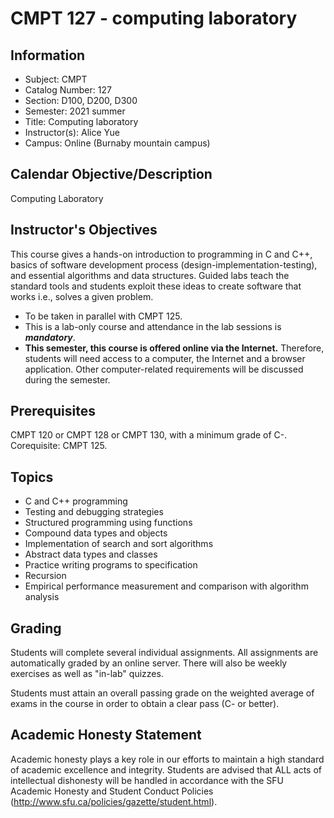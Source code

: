 # CMPT 127 - computing laboratory

## Information

- Subject: CMPT
- Catalog Number: 127
- Section: D100, D200, D300
- Semester: 2021 summer
- Title: Computing laboratory
- Instructor(s): Alice Yue
- Campus: Online (Burnaby mountain campus)

## Calendar Objective/Description

Computing Laboratory

## Instructor's Objectives

This course gives a hands-on introduction to programming in C and C++, basics of software development process (design-implementation-testing), and essential algorithms and data structures. Guided labs teach the standard tools and students exploit these ideas to create software that works i.e., solves a given problem. 

- To be taken in parallel with CMPT 125. 
- This is a lab-only course and attendance in the lab sessions is ***mandatory***. 
- **This semester, this course is offered online via the Internet.** Therefore, students will need access to a computer, the Internet and a browser application. Other computer-related requirements will be discussed during the semester.

## Prerequisites

CMPT 120 or CMPT 128 or CMPT 130, with a minimum grade of C-. Corequisite: CMPT 125. 

## Topics

- C and C++ programming
- Testing and debugging strategies
- Structured programming using functions
- Compound data types and objects
- Implementation of search and sort algorithms
- Abstract data types and classes
- Practice writing programs to specification
- Recursion
- Empirical performance measurement and comparison with algorithm analysis

## Grading

Students will complete several individual assignments. All assignments are automatically graded by an online server. There will also be weekly exercises as well as "in-lab" quizzes.

Students must attain an overall passing grade on the weighted average of exams in the course in order to obtain a clear pass (C- or better).

## Academic Honesty Statement

Academic honesty plays a key role in our efforts to maintain a high standard of academic excellence and integrity. Students are advised that ALL acts of intellectual dishonesty will be handled in accordance with the SFU Academic Honesty and Student Conduct Policies (http://www.sfu.ca/policies/gazette/student.html).
